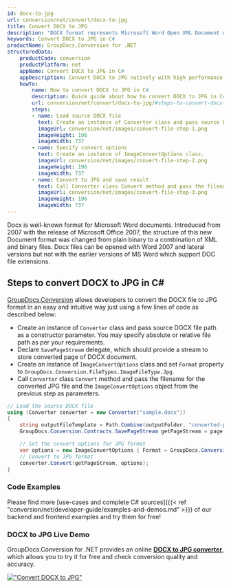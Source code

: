 ```yaml
---
id: docx-to-jpg
url: conversion/net/convert/docx-to-jpg
title: Convert DOCX to JPG
description: "DOCX format represents Microsoft Word Open XML Document with .docx extension. Learn how to convert DOCX to JPG file programmatically in C# language using GroupDocs.Conversion for .NET library."
keywords: Convert DOCX to JPG in C#
productName: GroupDocs.Conversion for .NET
structuredData:
    productCode: conversion
    productPlatform: net
    appName: Convert DOCX to JPG in C#
    appDescription: Convert DOCX to JPG natively with high performance using C# language and server side GroupDocs.Conversion for .NET APIs, without the use of any software like Microsoft or Open Office.
    howTo:
        name: How to convert DOCX to JPG in C# 
        description: Quick guide about how to convert DOCX to JPG in C# with high performance and accuracy.
        url: conversion/net/convert/docx-to-jpg/#steps-to-convert-docx-to-jpg-in-c
        steps:
        - name: Load source DOCX file 
          text: Create an instance of Converter class and pass source DOCX file path as a constructor parameter. You may specify absolute or relative file path as per your requirements. 
          imageUrl: conversion/net/images/convert-file-step-1.png
          imageHeight: 196
          imageWidth: 737
        - name: Specify convert options 
          text: Create an instance of ImageConvertOptions class.
          imageUrl: conversion/net/images/convert-file-step-2.png
          imageHeight: 196
          imageWidth: 737
        - name: Convert to JPG and save result 
          text: Call Converter class Convert method and pass the filename for the converted HTML file and the ImageConvertOptions object from the previous step as parameters.
          imageUrl: conversion/net/images/convert-file-step-3.png
          imageHeight: 196
          imageWidth: 737
---
```


Docx is well-known format for Microsoft Word documents. Introduced from 2007 with the release of Microsoft Office 2007, the structure of this new Document format was changed from plain binary to a combination of XML and binary files. Docx files can be opened with Word 2007 and lateral versions but not with the earlier versions of MS Word which support DOC file extensions.

## Steps to convert DOCX to JPG in C#

[GroupDocs.Conversion](https://products.groupdocs.com/conversion/net) allows developers to convert the DOCX file to JPG format in an easy and intuitive way just using a few lines of code as described below:

* Create an instance of `Converter` class and pass source DOCX file path as a constructor parameter. You may specify absolute or relative file path as per your requirements. 
* Declare `SavePageStream` delegate, which should provide a stream to store converted page of DOCX document.
* Create an instance of `ImageConvertOptions` class and set `Format` property to `GroupDocs.Conversion.FileTypes.ImageFileType.Jpg`.
* Call `Converter` class `Convert` method and pass the filename for the converted JPG file and the `ImageConvertOptions` object from the previous step as parameters.

```csharp
// Load the source DOCX file
using (Converter converter = new Converter("sample.docx"))
{
    string outputFileTemplate = Path.Combine(outputFolder, "converted-page-{0}.jpg");
    GroupDocs.Conversion.Contracts.SavePageStream getPageStream = page => new FileStream(string.Format(outputFileTemplate, page), FileMode.Create);

    // Set the convert options for JPG format
    var options = new ImageConvertOptions { Format = GroupDocs.Conversion.FileTypes.ImageFileType.Jpg };   
    // Convert to JPG format
    converter.Convert(getPageStream, options);
}
```

### Code Examples

Please find more [use-cases and complete C# sources]({{< ref "conversion/net/developer-guide/examples-and-demos.md" >}}) of our backend and frontend examples and try them for free!

### DOCX to JPG Live Demo

GroupDocs.Conversion for .NET provides an online [**DOCX to JPG converter**](https://products.groupdocs.app/conversion/docx-to-jpg), which allows you to try it for free and check conversion quality and accuracy.

[!["Convert DOCX to JPG"](conversion/net/images/convert-to-jpg/convert-docx-to-jpg.png)](https://products.groupdocs.app/conversion/docx-to-jpg)